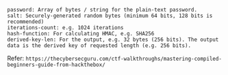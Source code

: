 ```
password: Array of bytes / string for the plain-text password.
salt: Securely-generated random bytes (minimum 64 bits, 128 bits is recommended)
iterations-count: e.g. 1024 iterations
hash-function: For calculating HMAC, e.g. SHA256
derived-key-len: For the output, e.g. 32 bytes (256 bits). The output data is the derived key of requested length (e.g. 256 bits).
```
Refer: `https://thecybersecguru.com/ctf-walkthroughs/mastering-compiled-beginners-guide-from-hackthebox/`
